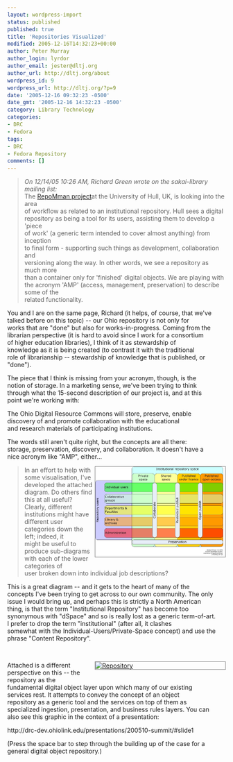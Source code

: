 ```yaml
---
layout: wordpress-import
status: published
published: true
title: 'Repositories Visualized'
modified: 2005-12-16T14:32:23+00:00
author: Peter Murray
author_login: lyrdor
author_email: jester@dltj.org
author_url: http://dltj.org/about
wordpress_id: 9
wordpress_url: http://dltj.org/?p=9
date: '2005-12-16 09:32:23 -0500'
date_gmt: '2005-12-16 14:32:23 -0500'
category: Library Technology
categories:
- DRC
- Fedora
tags:
- DRC
- Fedora Repository
comments: []
---
```

<blockquote>
<em>On 12/14/05 10:26 AM, Richard Green wrote on the sakai-library mailing list:</em><br />
The <a href="http://www.hull.ac.uk/esig/repomman/ " title="RepoMMan home page">RepoMman project</a>at the University of Hull, UK, is looking into the area<br />
of workflow as related to an institutional repository.  Hull sees a digital<br />
repository as being a tool for its users, assisting them to develop a 'piece<br />
of work' (a generic term intended to cover almost anything) from inception<br />
to final form - supporting such things as development, collaboration and<br />
versioning along the way.  In other words, we see a repository as much more<br />
than a container only for 'finished' digital objects.  We are playing with<br />
the acronym 'AMP' (access, management, preservation) to describe some of the<br />
related functionality.
</p></blockquote>
<p>You and I are on the same page, Richard (it helps, of course, that we've<br />
talked before on this topic) -- our Ohio repository is not only for<br />
works that are "done" but also for works-in-progress.  Coming from the<br />
librarian perspective (it is hard to avoid since I work for a consortium<br />
of higher education libraries), I think of it as stewardship of<br />
knowledge as it is being created (to contrast it with the traditional<br />
role of librarianship -- stewardship of knowledge that is published, or<br />
"done").</p>
<p>The piece that I think is missing from your acronym, though, is the<br />
notion of storage.  In a marketing sense, we've been trying to think<br />
through what the 15-second description of our project is, and at this<br />
point we're working with:</p>
<p>  The Ohio Digital Resource Commons will store, preserve, enable<br />
  discovery of and promote collaboration with the educational<br />
  and research materials of participating institutions.</p>
<p>The words still aren't quite right, but the concepts are all there:<br />
storage, preservation, discovery, and collaboration.  It doesn't have a<br />
nice acronym like "AMP", either...</p>
<div style="float: right; width: 300px; border: 1px solid grey; margin: 0px 0px 5px 5px;"><a href="/assets/images/2005/12/Repository-user-diag-v2.jpg"><img width="295" src="/assets/images/2005/12/Repository-user-diag-v2.jpg" alt="RepoMMan " /></a></div>
<blockquote><p>
In an effort to help with some visualisation, I've developed the attached<br />
diagram.  Do others find this at all useful?  Clearly, different<br />
institutions might have different user categories down the left; indeed, it<br />
might be useful to produce sub-diagrams with each of the lower categories of<br />
user broken down into individual job descriptions?
</p></blockquote>
<p>This is a great diagram -- and it gets to the heart of many of the<br />
concepts I've been trying to get across to our own community.  The only<br />
issue I would bring up, and perhaps this is strictly a North American<br />
thing, is that the term "Institutional Repository" has become too<br />
synonymous with "dSpace" and so is really lost as a generic term-of-art.<br />
 I prefer to drop the term "institutional" (after all, it clashes<br />
somewhat with the Individual-Users/Private-Space concept) and use the<br />
phrase "Content Repository".</p>
<p><br clear="all" /></p>
<div style="float: right; width: 300px; border: 1px solid grey; margin: 0px 0px 5px 5px;"><a href="http://drc-dev.ohiolink.edu/presentations/200510-summit/pix/Repository.gif" title="301 Moved Permanently"><img src="http://drc-dev.ohiolink.edu/presentations/200510-summit/pix/Repository.gif" width="295" alt="Repository" /></a></div>
<p>Attached is a different perspective on this -- the repository as the<br />
fundamental digital object layer upon which many of our existing<br />
services rest.  It attempts to convey the concept of an object<br />
repository as a generic tool and the services on top of them as<br />
specialized ingestion, presentation, and business rules layers.  You can<br />
also see this graphic in the context of a presentation:</p>
<p>  http://drc-dev.ohiolink.edu/presentations/200510-summit/#slide1</p>
<p>(Press the space bar to step through the building up of the case for a<br />
general digital object repository.)</p>
